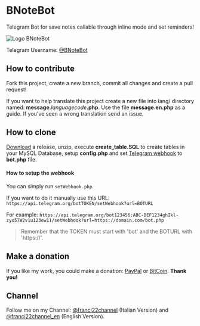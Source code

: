 # BNoteBot
Telegram Bot for save notes callable through inline mode and set reminders!

![Logo BNoteBot](https://franci22.ml/wp-content/uploads/2016/10/wKJR1GNyHAl9gAAAABJRU5ErkJggg.png)

Telegram Username: [@BNoteBot](https://telegram.me/BNoteBot)

## How to contribute
Fork this project, create a new branch, commit all changes and create a pull request!

If you want to help translate this project create a new file into lang/ directory named: __message.__*languagecode*__.php__. Use the file __message.en.php__ as a guide. If you've seen a wrong translation send an issue.

## How to clone
[Download](https://github.com/franci22/BNoteBot/releases) a release, unzip, execute __create_table.SQL__ to create tables in your MySQL Database, setup __config.php__ and set [Telegram webhook](https://core.telegram.org/bots/api#setwebhook) to __bot.php__ file.

#### How to setup the webhook
You can simply run `setWebhook.php`.

If you want to do it manually use this URL: `https://api.telegram.org/botTOKEN/setWebhook?url=BOTURL`

For example: `https://api.telegram.org/bot123456:ABC-DEF1234ghIkl-zyx57W2v1u123ew11/setWebhook?url=https://domain.com/bot.php`

> Remember that the TOKEN must start with 'bot' and the BOTURL with 'https://'.

## Make a donation
If you like my work, you could make a donation: [PayPal](https://PayPal.me/franci22/2) or [BitCoin](https://paste.ubuntu.com/24299810/).
**Thank you!**

## Channel
Follow me on my Channel: [@franci22channel](https://telegram.me/franci22channel) (Italian Version) and [@franci22channel_en](https://telegram.me/franci22channel_en) (English Version).
